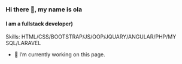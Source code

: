 ### Hi there 👋, my name is ola
#### I am a fullstack developer)


Skills: HTML/CSS/BOOTSTRAP/JS/OOP/JQUARY/ANGULAR/PHP/MY SQL/LARAVEL

- 🔭 I’m currently working on this page. 




